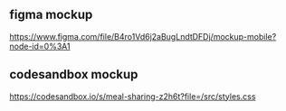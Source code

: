 ## figma mockup

https://www.figma.com/file/B4ro1Vd6j2aBugLndtDFDj/mockup-mobile?node-id=0%3A1

## codesandbox mockup

https://codesandbox.io/s/meal-sharing-z2h6t?file=/src/styles.css
